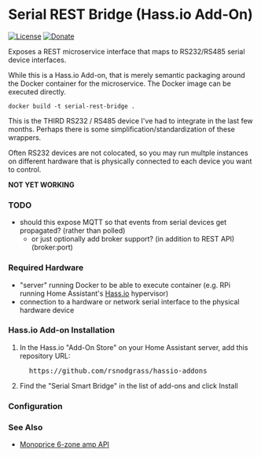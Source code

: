 # Serial REST Bridge (Hass.io Add-On)

[![License](https://img.shields.io/badge/License-Apache%202.0-blue.svg)](https://opensource.org/licenses/Apache-2.0)
[![Donate](https://img.shields.io/badge/Donate-PayPal-green.svg)](https://www.paypal.com/cgi-bin/webscr?cmd=_donations&business=WREP29UDAMB6G)

Exposes a REST microservice interface that maps to RS232/RS485 serial device interfaces.

While this is a Hass.io Add-on, that is merely semantic packaging around the Docker container for the microservice. The
Docker image can be executed directly.

```
docker build -t serial-rest-bridge .
```

This is the THIRD RS232 / RS485 device I've had to integrate in the last few months. Perhaps there
is some simplification/standardization of these wrappers.

Often RS232 devices are not colocated, so you may run multple instances on different hardware that is 
physically connected to each device you want to control.


**NOT YET WORKING**

### TODO

* should this expose MQTT so that events from serial devices get propagated? (rather than polled)
   - or just optionally add broker support? (in addition to REST API) (broker:port)

### Required Hardware

* "server" running Docker to be able to execute container (e.g. RPi running Home Assistant's [Hass.io](https://www.home-assistant.io/hassio/) hypervisor)
* connection to a hardware or network serial interface to the physical hardware device

### Hass.io Add-on Installation

1. In the Hass.io "Add-On Store" on your Home Assistant server, add this repository URL:
<pre>
     https://github.com/rsnodgrass/hassio-addons
</pre>

2. Find the "Serial Smart Bridge" in the list of add-ons and click Install

### Configuration

### See Also

* [Monoprice 6-zone amp API](https://github.com/jnewland/mpr-6zhmaut-api)
